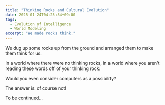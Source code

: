 ```yaml
---
title: "Thinking Rocks and Cultural Evolution"
date: 2025-01-24T04:25:54+09:00
tags:
  - Evolution of Intelligence
  - World Modeling
excerpt: "We made rocks think."
---
```



We dug up some rocks up from the ground and arranged them to make them think for us. 

In a world where there were no thinking rocks, in a world where you aren't reading these words off of your thinking rock: 

Would you even consider computers as a possibility?

The answer is: of course not!



To be continued...


